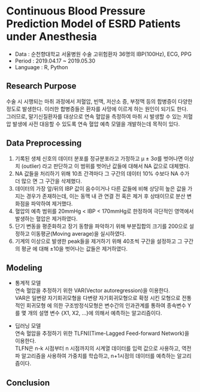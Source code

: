 # Continuous Blood Pressure Prediction Model of ESRD Patients under Anesthesia


- Data : 순천향대학교 서울병원 수술 고위험환자 36명의 IBP(100Hz), ECG, PPG
- Period : 2019.04.17 ~ 2019.05.30
- Language : R, Python

## Research Purpose
수술 시 시행되는 마취 과정에서 저혈압, 빈맥, 저산소 증, 부정맥 등의 합병증이 다양한 정도로 발생한다. 이러한 합병증들은 환자를 사망에 이르게 하는 원인이 되기도 한다.  
그러므로, 말기신질환자를 대상으로 연속 혈압을 측정하여 마취 시 발생할 수 있는 저혈압 발생에 사전 대응할 수 있도록 연속 혈압 예측 모델을 개발하는데 목적이 있다.

## Data Preprocessing
1) 기록된 생체 신호의 데이터 분포를 정규분포라고 가정하고 μ ± 3σ를 벗어나면 이상치 (outlier) 라고 판단하고 이 범위를 벗어난 값들에 대해서 NA 값으로 대체했다.
2) NA 값들을 처리하기 위해 10초 간격마다 그 구간의 데이터 10% 수보다 NA 수가 더 많으 면 그 구간을 삭제했다.
3) 데이터의 가장 앞/뒤의 IBP 값이 음수이거나 다른 값들에 비해 상당히 높은 값을 가지는 경우가 존재하는데, 이는 동맥 내 관 연결 전 혹은 제거 후 상태이므로 분산 변화점을 파악하여 제거했다.
4) 혈압의 예측 범위를 20mmHg < IBP < 170mmHg로 한정하여 극단적인 영역에서 발생하는 혈압은 제거하였다.
5) 단기 변동을 평준화하고 장기 동향을 파악하기 위해 부분집합의 크기를 200으로 설정하고 이동평균(Moving average)을 실시하였다.
6) 기계의 이상으로 발생한 peak들을 제거하기 위해 40초씩 구간을 설정하고 그 구간의 평균 에 대해 ±10을 벗어나는 값들은 제거하였다.  

## Modeling
- 통계적 모델  
연속 혈압을 추정하기 위한 VAR(Vector autoregression)을 이용한다.  
VAR은 일변량 자기회귀모형을 다변량 자기회귀모형으로 확정 시킨 모형으로 전통적인 회귀모형 에 의한 구조방정식모형은 변수간의 인과관계를 통하여 종속변수 Y를 몇 개의 설명 변수 {X1, X2, ...}에 의해서 예측하는 알고리즘이다.  

- 딥러닝 모델  
연속 혈압을 추정하기 위한 TLFN((Time-Lagged Feed-forward Network)을 이용한다.  
TLFN은 n-k 시점부터 n 시점까지의 시계열 데이터를 입력 값으로 사용하고, 역전파 알고리즘을 사용하여 가중치를 학습하고, n+1시점의 데이터를 예측하는 알고리즘이다.  

## Conclusion
